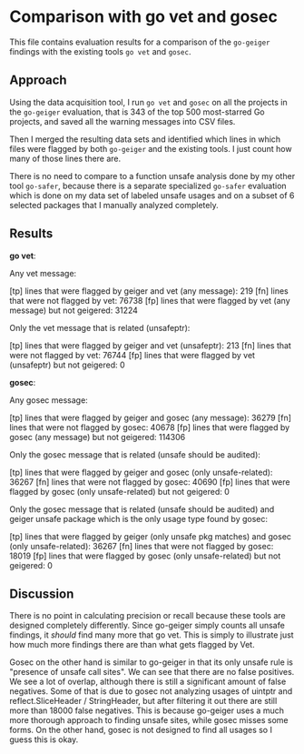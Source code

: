 # Comparison with go vet and gosec

This file contains evaluation results for a comparison of the `go-geiger` findings with the existing tools `go vet` and
`gosec`.


## Approach

Using the data acquisition tool, I run `go vet` and `gosec` on all the projects in the `go-geiger` evaluation, that is
343 of the top 500 most-starred Go projects, and saved all the warning messages into CSV files.

Then I merged the resulting data sets and identified which lines in which files were flagged by both `go-geiger` and
the existing tools. I just count how many of those lines there are.
 
There is no need to compare to a function unsafe analysis done by my other tool `go-safer`, because there is a separate
specialized `go-safer` evaluation which is done on my data set of labeled unsafe usages and on a subset of 6 selected
packages that I manually analyzed completely.


## Results

**go vet**:

Any vet message:

[tp] lines that were flagged by geiger and vet (any message): 219
[fn] lines that were not flagged by vet: 76738
[fp] lines that were flagged by vet (any message) but not geigered: 31224

Only the vet message that is related (unsafeptr):

[tp] lines that were flagged by geiger and vet (unsafeptr): 213
[fn] lines that were not flagged by vet: 76744
[fp] lines that were flagged by vet (unsafeptr) but not geigered: 0


**gosec**:

Any gosec message:

[tp] lines that were flagged by geiger and gosec (any message): 36279
[fn] lines that were not flagged by gosec: 40678
[fp] lines that were flagged by gosec (any message) but not geigered: 114306

Only the gosec message that is related (unsafe should be audited):

[tp] lines that were flagged by geiger and gosec (only unsafe-related): 36267
[fn] lines that were not flagged by gosec: 40690
[fp] lines that were flagged by gosec (only unsafe-related) but not geigered: 0

Only the gosec message that is related (unsafe should be audited) and geiger unsafe package which is the only usage type
found by gosec:

[tp] lines that were flagged by geiger (only unsafe pkg matches) and gosec (only unsafe-related): 36267
[fn] lines that were not flagged by gosec: 18019
[fp] lines that were flagged by gosec (only unsafe-related) but not geigered: 0


## Discussion

There is no point in calculating precision or recall because these tools are designed completely differently. Since
go-geiger simply counts all unsafe findings, it *should* find many more that go vet. This is simply to illustrate just
how much more findings there are than what gets flagged by Vet.

Gosec on the other hand is similar to go-geiger in that its only unsafe rule is "presence of unsafe call sites".
We can see that there are no false positives. We see a lot of overlap, although there is still a significant amount of
false negatives. Some of that is due to gosec not analyzing usages of uintptr and reflect.SliceHeader / StringHeader,
but after filtering it out there are still more than 18000 false negatives. This is because go-geiger uses a much more
thorough approach to finding unsafe sites, while gosec misses some forms. On the other hand, gosec is not designed
to find all usages so I guess this is okay.
